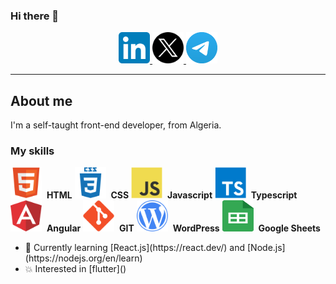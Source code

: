 ### Hi there 👋

<div id="header" align="center">
  <a href="https://www.linkedin.com/in/redouane-bekkouche/" target="_blank">
    <img src="./assets/LinkedIn_icon.svg" width="50" height="50">
  </a>
  <a href="https://twitter.com/red1dev" target="_blank">
    <img src="./assets/X-icon.svg" width="50" height="50">
  </a>
  <a href="https://t.me/red1dev" target="_blank">
    <img src="./assets/telegram.svg" width="50" height="50">
  </a>
</div>

---

## About me

I'm a self-taught front-end developer, from Algeria.

### My skills

<div>
  <span>
    <img 
      src="./assets/html5-original.svg" 
      alt="HTML icon" width="50" height="50"/>&nbsp;
    <b>HTML</b>
  </span>
  <span>
    <img 
      src="./assets/css3-plain-wordmark.svg" 
      alt="CSS icon" width="50" height="50"/>&nbsp;
    <b>CSS</b>
  </span>
  <span>
    <img 
      src="./assets/javascript-original.svg" 
      alt="Javascript icon" width="50" height="50"/>&nbsp;
    <b>Javascript</b>
  </span>
  <span>
    <img 
      src="./assets/typescript.svg" 
      alt="Typescript icon" width="50" height="50"/>&nbsp;
    <b>Typescript</b>
  </span>
  <span>
    <img 
      src="./assets/angular.svg" 
      alt="Angular icon" width="50" height="50"/>&nbsp;
    <b>Angular</b>
  </span>
  <span>
    <img 
      src="./assets/git-plain.svg" 
      alt="GIT icon" width="50" height="50"/>&nbsp;
    <b>GIT</b>
  </span>
  <span>
    <img 
      src="./assets/wordpress.svg" 
      alt="WordPress icon" width="50" height="50"/>&nbsp;
    <b>WordPress</b>
  </span>
  <span>
    <img 
      src="./assets/google-sheets-logo-icon.svg" 
      alt="Google Sheets icon" width="50" height="50"/>&nbsp;
    <b>Google Sheets</b>
  </span>
</div>

<ul>
  <li>🌱 Currently learning [React.js](https://react.dev/) and [Node.js](https://nodejs.org/en/learn)
  <li>💥 Interested in [flutter]()
</ul>



<!--
**red1code/red1code** is a ✨ _special_ ✨ repository because its `README.md` (this file) appears on your GitHub profile.

Here are some ideas to get you started:

- 🔭 I’m currently working on ...
- 🌱 I’m currently learning ...
- 👯 I’m looking to collaborate on ...
- 🤔 I’m looking for help with ...
- 💬 Ask me about ...
- 📫 How to reach me: ...
- 😄 Pronouns: ...
- ⚡ Fun fact: ...
-->
